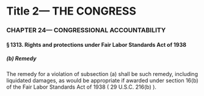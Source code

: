 
# Title 2— THE CONGRESS
### CHAPTER 24— CONGRESSIONAL ACCOUNTABILITY
#### § 1313. Rights and protections under Fair Labor Standards Act of 1938
##### (b) Remedy

The remedy for a violation of subsection (a) shall be such remedy, including liquidated damages, as would be appropriate if awarded under section 16(b) of the Fair Labor Standards Act of 1938 ( 29 U.S.C. 216(b) ).
